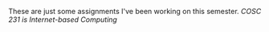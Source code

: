 These are just some assignments I've been working on this semester.
*COSC 231 is Internet-based Computing*
